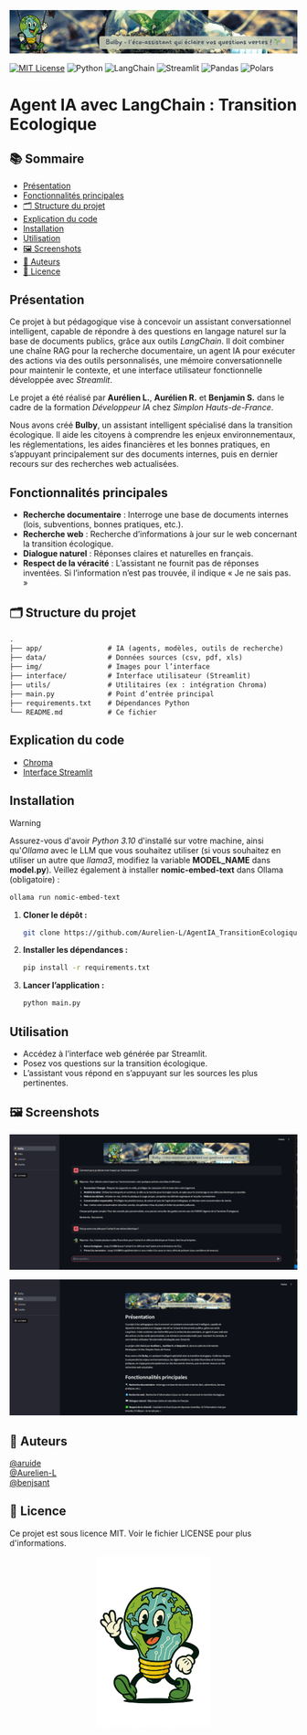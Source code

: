 ![banner](img/banner_bot.png)

[![MIT License](https://img.shields.io/badge/License-MIT-green.svg)](https://choosealicense.com/licenses/mit/)
![Python](https://img.shields.io/badge/Python-3.10-blue)
![LangChain](https://img.shields.io/badge/LangChain-0.3.25-orange)
![Streamlit](https://img.shields.io/badge/Streamlit-1.45.1-yellow)
![Pandas](https://img.shields.io/badge/Pandas-2.3.0-red)
![Polars](https://img.shields.io/badge/Polars-1.30-cyan)


# Agent IA avec LangChain : Transition Ecologique

## 📚 Sommaire

- [Présentation](#Présentation)
- [Fonctionnalités principales](#Fonctionnalités-principales)
- [🗂️ Structure du projet](#%EF%B8%8F-structure-du-projet)
- [Explication du code](#Explication-du-code)
- [Installation](#Installation)
- [Utilisation](#Utilisation)
- [🖼️ Screenshots](#%EF%B8%8F-screenshots)
- [👤 Auteurs](#-auteurs)
- [📄 Licence](#-licence)

## Présentation
Ce projet à but pédagogique vise à concevoir un assistant conversationnel intelligent, capable de répondre à des questions en langage naturel sur la base de documents publics, grâce aux outils *LangChain*. Il doit combiner une chaîne RAG pour la recherche documentaire, un agent IA pour exécuter des actions via des outils personnalisés, une mémoire conversationnelle pour maintenir le contexte, et une interface utilisateur fonctionnelle développée avec *Streamlit*.

Le projet a été réalisé par **Aurélien L.**, **Aurélien R.** et **Benjamin S.** dans le cadre de la formation *Développeur IA* chez *Simplon Hauts-de-France*.

Nous avons créé **Bulby**, un assistant intelligent spécialisé dans la transition écologique. Il aide les citoyens à comprendre les enjeux environnementaux, les réglementations, les aides financières et les bonnes pratiques, en s’appuyant principalement sur des documents internes, puis en dernier recours sur des recherches web actualisées.

## Fonctionnalités principales

- **Recherche documentaire** : Interroge une base de documents internes (lois, subventions, bonnes pratiques, etc.).
- **Recherche web** : Recherche d’informations à jour sur le web concernant la transition écologique.
- **Dialogue naturel** : Réponses claires et naturelles en français.
- **Respect de la véracité** : L’assistant ne fournit pas de réponses inventées. Si l’information n’est pas trouvée, il indique « Je ne sais pas. »

## 🗂️ Structure du projet

```
.
├── app/                # IA (agents, modèles, outils de recherche)
├── data/               # Données sources (csv, pdf, xls)
├── img/                # Images pour l’interface
├── interface/          # Interface utilisateur (Streamlit)
├── utils/              # Utilitaires (ex : intégration Chroma)
├── main.py             # Point d’entrée principal
├── requirements.txt    # Dépendances Python
└── README.md           # Ce fichier
```
## Explication du code
* [Chroma](document_README/chroma.md)
* [Interface Streamlit](document_README/streamlit.md)

## Installation
>[!WARNING]
>Assurez-vous d'avoir *Python 3.10* d'installé sur votre machine, ainsi qu'*Ollama* avec le LLM que vous souhaitez utiliser (si vous souhaitez en utiliser un autre que *llama3*, modifiez la variable **MODEL_NAME** dans **model.py**). Veillez également à installer **nomic-embed-text** dans Ollama (obligatoire) :

```sh
ollama run nomic-embed-text
```
  

1. **Cloner le dépôt :**
   ```sh
   git clone https://github.com/Aurelien-L/AgentIA_TransitionEcologique.git
   ```

2. **Installer les dépendances :**
   ```sh
   pip install -r requirements.txt
   ```

3. **Lancer l’application :**
   ```sh
   python main.py
   ```

## Utilisation

- Accédez à l’interface web générée par Streamlit.
- Posez vos questions sur la transition écologique.
- L’assistant vous répond en s’appuyant sur les sources les plus pertinentes.


## 🖼️ Screenshots

![main_interface](img/screen_interface.PNG)
  
![presentation_interface](img/screen_presentation.PNG)


## 👤 Auteurs
[ @aruide ](https://github.com/aruide)\
[ @Aurelien-L ](https://github.com/Aurelien-L)\
[ @benjsant ](https://github.com/benjsant)

## 📄 Licence

Ce projet est sous licence MIT. Voir le fichier LICENSE pour plus d'informations.

<div style="text-align: center;">
    <img src="img/mascotte.png" alt="Description de l'image" width="200" alignment="center">
</div>